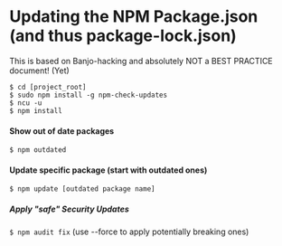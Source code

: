 # Updating the NPM Package.json (and thus package-lock.json)
This is based on Banjo-hacking and absolutely NOT a BEST PRACTICE document! (Yet)

```
$ cd [project_root]
$ sudo npm install -g npm-check-updates
$ ncu -u
$ npm install
```
#### Show out of date packages
`$ npm outdated` 

#### Update specific package (start with outdated ones)
`$ npm update [outdated package name]`

##### Apply "safe" Security Updates
`$ npm audit fix`  (use --force to apply potentially breaking ones)
